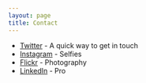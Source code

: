 ```yaml
---
layout: page
title: Contact
---
```



- [Twitter](https://twitter.com/kellyheard) - A quick way to get in touch
- [Instagram](https://www.instagram.com/mrkellyheard/) - Selfies
- [Flickr](https://www.flickr.com/photos/greensuitcase) - Photography
- [LinkedIn](https://ca.linkedin.com/in/kellyheard) - Pro